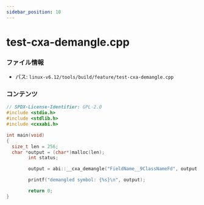 ```yaml
---
sidebar_position: 10
---
```

# test-cxa-demangle.cpp

### ファイル情報

- パス: `linux-v6.12/tools/build/feature/test-cxa-demangle.cpp`

### コンテンツ

```cpp
// SPDX-License-Identifier: GPL-2.0
#include <stdio.h>
#include <stdlib.h>
#include <cxxabi.h>

int main(void)
{
  size_t len = 256;
  char *output = (char*)malloc(len);
        int status;

        output = abi::__cxa_demangle("FieldName__9ClassNameFd", output, &len, &status);

        printf("demangled symbol: {%s}\n", output);

        return 0;
}

```
